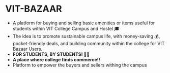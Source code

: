 # ﻿VIT-BAZAAR

- A platform for buying  and selling basic amenities or items useful for students within VIT College Campus and Hostel 🎓
- The idea is to promote sustainable campus life, with money-saving 💰, pocket-friendly deals, and building community within the college for VIT Bazaar Users.
- **FOR STUDENTS, BY STUDENTS! 👨‍💻**
- **A place where college finds commerce!!**
- Platform to empower the buyers and sellers withing the campus
